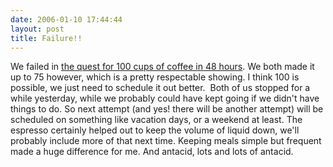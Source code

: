 ```yaml
---
date: 2006-01-10 17:44:44
layout: post
title: Failure!!
---
```


We failed in [the quest for 100 cups of coffee in 48 hours](http://www.rowehl.com/blog/?p=600). We both made it up to 75 however, which is a pretty respectable showing. I think 100 is possible, we just need to schedule it out better.  Both of us stopped for a while yesterday, while we probably could have kept going if we didn't have things to do. So next attempt (and yes! there will be another attempt) will be scheduled on something like vacation days, or a weekend at least. The espresso certainly helped out to keep the volume of liquid down, we'll probably include more of that next time. Keeping meals simple but frequent made a huge difference for me. And antacid, lots and lots of antacid.
